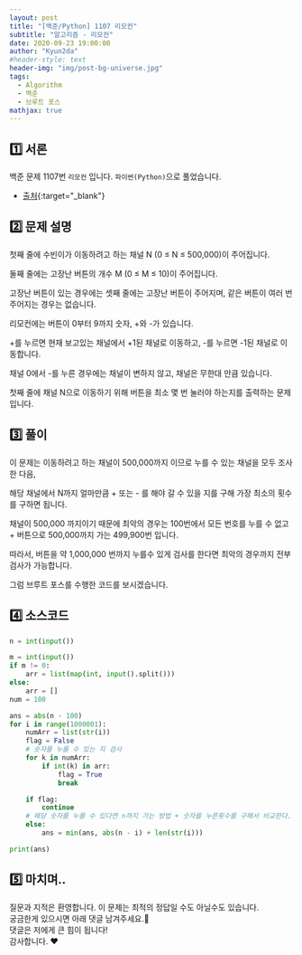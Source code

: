 ```yaml
---
layout: post
title: "[백준/Python] 1107 리모컨"
subtitle: "알고리즘 - 리모컨"
date: 2020-09-23 19:00:00
author: "Kyun2da"
#header-style: text
header-img: "img/post-bg-universe.jpg"
tags:
  - Algorithm
  - 백준
  - 브루트 포스
mathjax: true
---
```


## 1️⃣ 서론

백준 문제 1107번 `리모컨` 입니다. `파이썬(Python)`으로 풀었습니다.

- [출처](https://www.acmicpc.net/problem/1107){:target="\_blank"}

## 2️⃣ 문제 설명

첫째 줄에 수빈이가 이동하려고 하는 채널 N (0 ≤ N ≤ 500,000)이 주어집니다.  

둘째 줄에는 고장난 버튼의 개수 M (0 ≤ M ≤ 10)이 주어집니다.

고장난 버튼이 있는 경우에는 셋째 줄에는 고장난 버튼이 주어지며, 같은 버튼이 여러 번 주어지는 경우는 없습니다.

리모컨에는 버튼이 0부터 9까지 숫자, +와 -가 있습니다.

+를 누르면 현재 보고있는 채널에서 +1된 채널로 이동하고, -를 누르면 -1된 채널로 이동합니다.

채널 0에서 -를 누른 경우에는 채널이 변하지 않고, 채널은 무한대 만큼 있습니다.

첫째 줄에 채널 N으로 이동하기 위해 버튼을 최소 몇 번 눌러야 하는지를 출력하는 문제입니다.

## 3️⃣ 풀이

이 문제는 이동하려고 하는 채널이 500,000까지 이므로 누를 수 있는 채널을 모두 조사한 다음,

해당 채널에서 N까지 얼마만큼 + 또는 - 를 해야 갈 수 있을 지를 구해 가장 최소의 횟수를 구하면 됩니다.

채널이 500,000 까지이기 때문에 최악의 경우는 100번에서 모든 번호를 누를 수 없고 + 버튼으로 500,000까지 가는 499,900번 입니다.

따라서, 버튼을 약 1,000,000 번까지 누를수 있게 검사를 한다면 최악의 경우까지 전부 검사가 가능합니다.

그럼 브루트 포스를 수행한 코드를 보시겠습니다.

## 4️⃣ 소스코드

```python
n = int(input())

m = int(input())
if m != 0:
    arr = list(map(int, input().split()))
else:
    arr = []
num = 100

ans = abs(n - 100)
for i in range(1000001):
    numArr = list(str(i))
    flag = False
    # 숫자를 누를 수 있는 지 검사
    for k in numArr:
        if int(k) in arr:
            flag = True
            break

    if flag:
        continue
    # 해당 숫자를 누를 수 있다면 n까지 가는 방법 + 숫자를 누른횟수를 구해서 비교한다.
    else:
        ans = min(ans, abs(n - i) + len(str(i)))

print(ans)
```

## 5️⃣ 마치며..

질문과 지적은 환영합니다. 이 문제는 최적의 정답일 수도 아닐수도 있습니다.  
궁금한게 있으시면 아래 댓글 남겨주세요.🙏  
댓글은 저에게 큰 힘이 됩니다!  
감사합니다. ❤️
